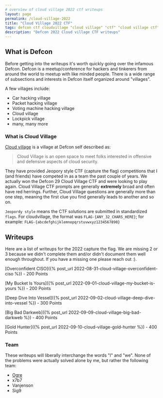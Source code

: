 ```yaml
---
# overview of cloud village 2022 ctf writeups
layout: page
permalink: /cloud-village-2022
title: "Cloud Village 2022 CTF"
tags: defcon ctf cloudvillage "cloud village" "ctf" "cloud village ctf"
description: "Defcon 2022 Cloud village CTF writeups"
---
```


## What is Defcon

Before getting into the writeups it's worth quickly going over the infamous Defcon. Defcon is a meetup/conference for hackers and tinkerers from around the world to meetup with like minded people. There is a wide range of subsections and interests in Defcon itself organized around "villages".

A few villages include:
- Car hacking village
- Packet hacking village
- Voting machine hacking village
- Cloud village
- Lockpick village
- many, many more

### What is Cloud Village

[Cloud village](https://cloud-village.org/) is a village at Defcon self described as:

>Cloud Village is an open space to meet folks interested in offensive and defensive aspects of cloud security.

They have provided Jeopory style CTF (capture the flag) competitions that I (and friends) have competed in as a team the past couple of years. We actually won the Defcon 29 Cloud Village CTF and were looking to play again. Cloud Village CTF prompts are generally **extremely** broad and often have red herrings. Further, Cloud Village questions are generally more than one step, meaning the first clue you find generally leads to another and so on.

`Jeopordy style` means the CTF solutions are submitted in standardized `flags`. For cloudvillage, the format was `FLAG-{ANY_32_CHARS_HERE}`; for example:
 `FLAG-{abcdefghijklemnopqrstuvwxyz1234567890}`

## Writeups

Here are a list of writeups for the 2022 capture the flag. We are missing 2 or 3 because we didn't complete them and/or didn't document them well enough throughout. If you have a missing one please reach out :).

[Overconfident CISO]({% post_url 2022-08-31-cloud-village-overconfident-ciso %}) - 200 Points

[My Bucket Is Yours]({% post_url 2022-09-01-cloud-village-my-bucket-is-yours %}) - 200 Points

[Deep Dive Into Vessel]({% post_url 2022-09-02-cloud-village-deep-dive-into-vessel %}) - 300 Points

[Big Bad Darkweb]({% post_url 2022-09-09-cloud-village-big-bad-darkweb %}) - 400 Points

[Gold Hunter]({% post_url 2022-09-10-cloud-village-gold-hunter %}) - 400 Points

### Team

These writeups will liberally interchange the words "I" and "we". None of the problems were actually solved alone by me, but rather the following team:

- [Ogre](https://twitter.com/whoisthisogre)
- x7b7
- Vanjenson
- Sig9
